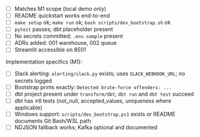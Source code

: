 - [ ] Matches M1 scope (local demo only)
- [ ] README quickstart works end-to-end
- [ ] `make setup` ok; `make run` ok; `bash scripts/dev_bootstrap.sh` ok
- [ ] `pytest` passes; dbt placeholder present
- [ ] No secrets committed; `.env.sample` present
- [ ] ADRs added: 001 warehouse, 002 queue
- [ ] Streamlit accessible on 8501

Implementation specifics (M1):
- [ ] Slack alerting: `alerting/slack.py` exists; uses `SLACK_WEBHOOK_URL`; no secrets logged
- [ ] Bootstrap prints exactly: `Detected brute-force offenders: ...`
- [ ] dbt project present under `transform/dbt`; `dbt run` and `dbt test` succeed
- [ ] dbt has ≥6 tests (not_null, accepted_values, uniqueness where applicable)
- [ ] Windows support: `scripts/dev_bootstrap.ps1` exists or README documents Git Bash/WSL path
- [ ] NDJSON fallback works; Kafka optional and documented